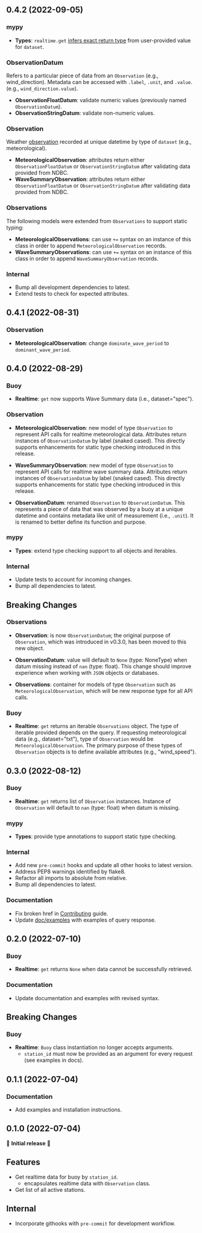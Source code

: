 ## 0.4.2 (2022-09-05)

### mypy

- **Types**: `realtime.get` [infers exact return type](https://github.com/clairBuoyant/pybuoy/pull/14#issue-1362358830) from user-provided value for `dataset`.

### ObservationDatum

Refers to a particular piece of data from an `Observation` (e.g., wind_direction). Metadata can be accessed with `.label`, `.unit`, and `.value`. (e.g., `wind_direction.value`).

- **ObservationFloatDatum**: validate numeric values (previously named `ObservationDatum`).
- **ObservationStringDatum**: validate non-numeric values.

### Observation

Weather <u>observation</u> recorded at unique datetime by type of `dataset` (e.g., meteorological).

- **MeteorologicalObservation**: attributes return either `ObservationFloatDatum` or `ObservationStringDatum` after validating data provided from NDBC.
- **WaveSummaryObservation**: attributes return either `ObservationFloatDatum` or `ObservationStringDatum` after validating data provided from NDBC.

### Observations

The following models were extended from `Observations` to support static typing:

- **MeteorologicalObservations**: can use `+=` syntax on an instance of this class in order to append `MeteorologicalObservation` records.
- **WaveSummaryObservations**: can use `+=` syntax on an instance of this class in order to append `WaveSummaryObservation` records.

### Internal

- Bump all development dependencies to latest.
- Extend tests to check for expected attributes.

## 0.4.1 (2022-08-31)

### Observation

- **MeteorologicalObservation**: change `dominate_wave_period` to `dominant_wave_period`.

## 0.4.0 (2022-08-29)

### Buoy

- **Realtime**: `get` now supports Wave Summary data (i.e., dataset="spec").

### Observation

- **MeteorologicalObservation**: new model of type `Observation` to represent API calls for realtime meteorological data. Attributes return instances of `ObservationDatum` by label (snaked cased). This directly supports enhancements for static type checking introduced in this release.

- **WaveSummaryObservation**: new model of type `Observation` to represent API calls for realtime wave summary data. Attributes return instances of `ObservationDatum` by label (snaked cased). This directly supports enhancements for static type checking introduced in this release.

- **ObservationDatum**: renamed `Observation` to `ObservationDatum`. This represents a piece of data that was observed by a buoy at a unique datetime and contains metadata like unit of measurement (i.e., `.unit`). It is renamed to better define its function and purpose.

### mypy

- **Types**: extend type checking support to all objects and iterables.

### Internal

- Update tests to account for incoming changes.
- Bump all dependencies to latest.

## Breaking Changes

### Observations

- **Observation**: is now `ObservationDatum`; the original purpose of `Observation`, which was introduced in v0.3.0, has been moved to this new object.

- **ObservationDatum**: value will default to `None` (type: NoneType) when datum missing instead of `nan` (type: float). This change should improve experience when working with `JSON` objects or databases.

- **Observations**: container for models of type `Observation` such as `MeteorologicalObservation`, which will be new response type for all API calls.

### Buoy

- **Realtime**: `get` returns an iterable `Observations` object. The type of iterable provided depends on the query. If requesting meteorological data (e.g., dataset="txt"), type of `Observation` would be `MeteorologicalObservation`. The primary purpose of these types of `Observation` objects is to define available attributes (e.g., "wind_speed").

## 0.3.0 (2022-08-12)

### Buoy

- **Realtime**: `get` returns list of `Observation` instances. Instance of `Observation` will default to `nan` (type: float) when datum is missing.

### mypy

- **Types**: provide type annotations to support static type checking.

### Internal

- Add new `pre-commit` hooks and update all other hooks to latest version.
- Address PEP8 warnings identified by flake8.
- Refactor all imports to absolute from relative.
- Bump all dependencies to latest.

### Documentation

- Fix broken href in [Contributing](./docs/CONTRIBUTING.md#guidelines) guide.
- Update [doc/examples](./docs/examples/) with examples of query response.

## 0.2.0 (2022-07-10)

### Buoy

- **Realtime**: `get` returns `None` when data cannot be successfully retrieved.

### Documentation

- Update documentation and examples with revised syntax.

## Breaking Changes

### Buoy

- **Realtime**: `Buoy` class instantiation no longer accepts arguments.
  - `station_id` must now be provided as an argument for every request (see examples in docs).

## 0.1.1 (2022-07-04)

### Documentation

- Add examples and installation instructions.

## 0.1.0 (2022-07-04)

🎉 **Initial release** 🎉

## Features

- Get realtime data for buoy by `station_id`.
  - encapsulates realtime data with `Observation` class.
- Get list of all active stations.

## Internal

- Incorporate githooks with `pre-commit` for development workflow.
